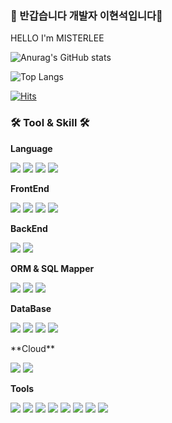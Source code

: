 ### 👋 반갑습니다 개발자 이현석입니다👋
HELLO I'm MISTERLEE


<!--
**LEEVATAR/LEEVATAR** is a ✨ _special_ ✨ repository because its `README.md` (this file) appears on your GitHub profile.

Here are some ideas to get you started:

- 🔭 I’m currently working on ...
- 🌱 I’m currently learning ...
- 👯 I’m looking to collaborate on ...
- 🤔 I’m looking for help with ...
- 💬 Ask me about ...
- 📫 How to reach me: ...
- 😄 Pronouns: ...
- ⚡ Fun fact: ...
<img src="https://img.shields.io/badge/{내용}-{배경 색깔}?style={스타일}&logo={로고이름}&logoColor={로고 색깔}"/>
-->
![Anurag's GitHub stats](https://github-readme-stats.vercel.app/api?username=LEEVATAR&show_icons=true&theme=black)

![Top Langs](https://github-readme-stats.vercel.app/api/top-langs/?username=LEEVATAR&layout=compact&theme=tokyonight)

[![Hits](https://hits.seeyoufarm.com/api/count/incr/badge.svg?url=https%3A%2F%2Fgithub.com%2FLEEVATAR%2Fhit-counter&count_bg=%23EC0800&title_bg=%23000000&icon=proto-dot-io.svg&icon_color=%23E7E7E7&title=hits&edge_flat=false)](https://hits.seeyoufarm.com)

  
### 🛠️ Tool & Skill 🛠️

__Language__
  <p>
  <img src="https://img.shields.io/badge/Sap Fiori-0FAAFF?style=for-the-badge&logo=sap&logoColor=blue"/>
   <img src="https://img.shields.io/badge/Java Script-F7DF1E?style=for-the-badge&logo=javascript&logoColor=black"/>
   <img src="https://img.shields.io/badge/Java-007396?style=for-the-badge&logo=java&logoColor=white"/> 
   <img src="https://img.shields.io/badge/Python-3776AB?style=for-the-badge&logo=python&logoColor=white"/>
  </p>

**FrontEnd**
  <p>
   <img src="https://img.shields.io/badge/React-61DAFB?style=for-the-badge&logo=React&logoColor=black"/>
   <img src="https://img.shields.io/badge/Zustand-6DB33F?style=for-the-badge&logo=zustand&logoColor=white">
   <img src="https://img.shields.io/badge/swr-010101?style=for-the-badge&logo=swr&logoColor=white"/>
   <img src="https://img.shields.io/badge/MUI-007ACC?style=for-the-badge&logo=MUI&logoColor=white"/>
  </p>
  
**BackEnd**
  <p>
   <img src="https://img.shields.io/badge/Spring Boot-6DB33F?style=for-the-badge&logo=spring boot&logoColor=white">
   <img src="https://img.shields.io/badge/node.js-339933?style=for-the-badge&logo=nodedotjs&logoColor=white"/>
  </p>
  
**ORM & SQL Mapper**
  <p>
   <img src="https://img.shields.io/badge/mybatis-010101?style=for-the-badge&logo=mybatis&logoColor=white"/>
   <img src="https://img.shields.io/badge/JPA-007396?style=for-the-badge&logo=java&logoColor=white"/>
   <img src="https://img.shields.io/badge/Hibernate-59666C?style=for-the-badge&logo=hibernate&logoColor=white"/>
  </p>
  
**DataBase**
  <p>
   <img src="https://img.shields.io/badge/Oracle DB-F80000?style=for-the-badge&logo=oracle&logoColor=white"> 
   <img src="https://img.shields.io/badge/MySQL-4479A1?style=for-the-badge&logo=mysql&logoColor=white">  
   <img src="https://img.shields.io/badge/Postgre SQL-4169E1?style=for-the-badge&logo=postgresql&logoColor=white">  
   <img src="https://img.shields.io/badge/HANA DB-4169E1?style=for-the-badge&logo=sap&logoColor=blue">  
  </p>
**Cloud**
  <p>
   <img src="https://img.shields.io/badge/Naver Cloud Platform-03C75A?style=for-the-badge&logo=naver&logoColor=white">
   <img src="https://img.shields.io/badge/AWS-232F3E?style=for-the-badge&logo=amazon-aws&logoColor=white"/>
  </p>
  
**Tools**
  <p>
   <img src="https://img.shields.io/badge/Apache Maven-C71A36?style=for-the-badge&logo=apachemaven&logoColor=white"> 
   <img src="https://img.shields.io/badge/vite-646CFF?style=for-the-badge&logo=vite&logoColor=white"/>
   <img src="https://img.shields.io/badge/junit-25A162?style=for-the-badge&logo=junit5&logoColor=white"/>
   <img src="https://img.shields.io/badge/jenkins-D24939?style=for-the-badge&logo=jenkins&logoColor=white"/>
   <img src="https://img.shields.io/badge/docker-2496ED?style=for-the-badge&logo=docker&logoColor=white"/>
   <img src="https://img.shields.io/badge/eclipse-2C2255?style=for-the-badge&logo=eclipseide&logoColor=white"/>
   <img src="https://img.shields.io/badge/IntelliJ_IDEA-000000?style=for-the-badge&logo=intellij-idea&logoColor=white"/>
   <img src="https://img.shields.io/badge/VS Code-007ACC?style=for-the-badge&logo=VisualStudioCode&logoColor=white"/>
  </p>
<br/><br/>
